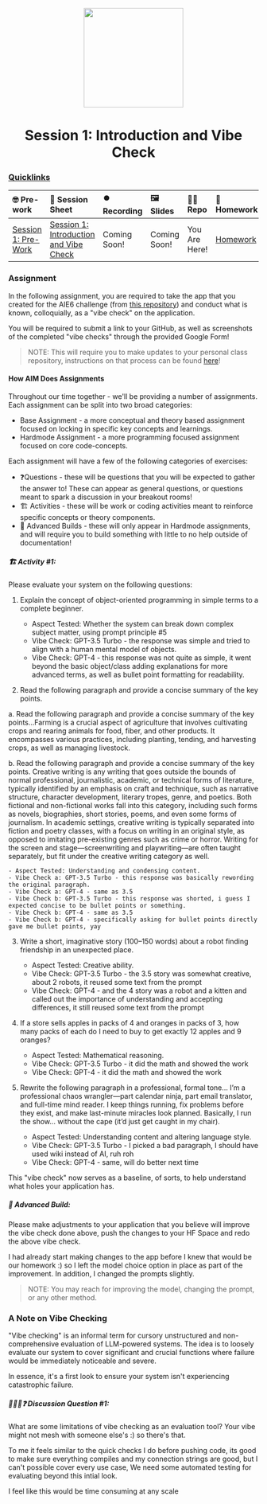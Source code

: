 <p align = "center" draggable=”false” ><img src="https://github.com/AI-Maker-Space/LLM-Dev-101/assets/37101144/d1343317-fa2f-41e1-8af1-1dbb18399719" 
     width="200px"
     height="auto"/>
</p>

<h1 align="center" id="heading">Session 1: Introduction and Vibe Check</h1>

### [Quicklinks](https://github.com/AI-Maker-Space/AIE6/tree/main/00_AIM_Quicklinks)

| 🤓 Pre-work | 📰 Session Sheet | ⏺️ Recording     | 🖼️ Slides        | 👨‍💻 Repo         | 📝 Homework      | 📁 Feedback       |
|:-----------------|:-----------------|:-----------------|:-----------------|:-----------------|:-----------------|:-----------------|
| [Session 1: Pre-Work](https://www.notion.so/Session-1-Introduction-and-Vibe-Check-1c8cd547af3d81b596bbdfb64cf4fd2f?pvs=4#1c8cd547af3d81fb96b4f625f3f8e3d6)| [Session 1: Introduction and Vibe Check](https://www.notion.so/Session-1-Introduction-and-Vibe-Check-1c8cd547af3d81b596bbdfb64cf4fd2f) | Coming Soon! | Coming Soon! | You Are Here! | [Homework](https://forms.gle/W59zjs5MQc7kbLUh9) | [AIE6 Feedback 4/1](https://forms.gle/EdzBz82yGqVYKfUw9)


### Assignment

In the following assignment, you are required to take the app that you created for the AIE6 challenge (from [this repository](https://github.com/AI-Maker-Space/Beyond-ChatGPT)) and conduct what is known, colloquially, as a "vibe check" on the application. 

You will be required to submit a link to your GitHub, as well as screenshots of the completed "vibe checks" through the provided Google Form!

> NOTE: This will require you to make updates to your personal class repository, instructions on that process can be found [here](https://github.com/AI-Maker-Space/AIE6/tree/main/00_Setting%20Up%20Git)!

#### How AIM Does Assignments
Throughout our time together - we'll be providing a number of assignments. Each assignment can be split into two broad categories:

- Base Assignment - a more conceptual and theory based assignment focused on locking in specific key concepts and learnings.
- Hardmode Assignment - a more programming focused assignment focused on core code-concepts.

Each assignment will have a few of the following categories of exercises:

- ❓Questions - these will be questions that you will be expected to gather the answer to! These can appear as general questions, or questions meant to spark a discussion in your breakout rooms!
- 🏗️ Activities - these will be work or coding activities meant to reinforce specific concepts or theory components.
- 🚧 Advanced Builds - these will only appear in Hardmode assignments, and will require you to build something with little to no help outside of documentation!

##### 🏗️ Activity #1:

Please evaluate your system on the following questions:

1. Explain the concept of object-oriented programming in simple terms to a complete beginner. 
    - Aspect Tested: Whether the system can break down complex subject matter, using prompt principle #5
    - Vibe Check: GPT-3.5 Turbo - the response was simple and tried to align with a human mental model of objects.
    - Vibe Check: GPT-4 - this response was not quite as simple, it went beyond the basic object/class adding explanations for more advanced terms, as well as bullet point formatting for readability.

2. Read the following paragraph and provide a concise summary of the key points.

a. Read the following paragraph and provide a concise summary of the key points...Farming is a crucial aspect of agriculture that involves cultivating crops and rearing animals for food, fiber, and other products. It encompasses various practices, including planting, tending, and harvesting crops, as well as managing livestock.

b. Read the following paragraph and provide a concise summary of the key points.
Creative writing is any writing that goes outside the bounds of normal professional, journalistic, academic, or technical forms of literature, typically identified by an emphasis on craft and technique, such as narrative structure, character development, literary tropes, genre, and poetics. Both fictional and non-fictional works fall into this category, including such forms as novels, biographies, short stories, poems, and even some forms of journalism. In academic settings, creative writing is typically separated into fiction and poetry classes, with a focus on writing in an original style, as opposed to imitating pre-existing genres such as crime or horror. Writing for the screen and stage—screenwriting and playwriting—are often taught separately, but fit under the creative writing category as well.

    - Aspect Tested: Understanding and condensing content.
    - Vibe Check a: GPT-3.5 Turbo - this response was basically rewording the original paragraph.
    - Vibe Check a: GPT-4 - same as 3.5
    - Vibe Check b: GPT-3.5 Turbo - this response was shorted, i guess I expected concise to be bullet points or something.
    - Vibe Check b: GPT-4 - same as 3.5
    - Vibe Check b: GPT-4 - specifically asking for bullet points directly gave me bullet points, yay
     
3. Write a short, imaginative story (100–150 words) about a robot finding friendship in an unexpected place.
    - Aspect Tested: Creative ability.
    - Vibe Check: GPT-3.5 Turbo - the 3.5 story was somewhat creative, about 2 robots, it reused some text from the prompt
    - Vibe Check: GPT-4 - and the 4 story was a robot and a kitten and called out the importance of understanding and accepting differences, it still reused some text from the prompt

4. If a store sells apples in packs of 4 and oranges in packs of 3, how many packs of each do I need to buy to get exactly 12 apples and 9 oranges?
    - Aspect Tested: Mathematical reasoning.
    - Vibe Check: GPT-3.5 Turbo - it did the math and showed the work
    - Vibe Check: GPT-4 - it did the math and showed the work

5. Rewrite the following paragraph in a professional, formal tone…
I’m a professional chaos wrangler—part calendar ninja, part email translator, and full-time mind reader. I keep things running, fix problems before they exist, and make last-minute miracles look planned. Basically, I run the show... without the cape (it’d just get caught in my chair).
    - Aspect Tested: Understanding content and altering language style.
    - Vibe Check: GPT-3.5 Turbo - I picked a bad paragraph, I should have used wiki instead of AI, ruh roh
    - Vibe Check: GPT-4 - same, will do better next time

This "vibe check" now serves as a baseline, of sorts, to help understand what holes your application has.

##### 🚧 Advanced Build: 

Please make adjustments to your application that you believe will improve the vibe check done above, push the changes to your HF Space and redo the above vibe check.

I had already start making changes to the app before I knew that would be our homework :) so I left the model choice option in place as part of the improvement.  In addition, I changed the prompts slightly.

> NOTE: You may reach for improving the model, changing the prompt, or any other method.


### A Note on Vibe Checking

"Vibe checking" is an informal term for cursory unstructured and non-comprehensive evaluation of LLM-powered systems. The idea is to loosely evaluate our system to cover significant and crucial functions where failure would be immediately noticeable and severe.

In essence, it's a first look to ensure your system isn't experiencing catastrophic failure.

##### 🧑‍🤝‍🧑❓ Discussion Question #1:

What are some limitations of vibe checking as an evaluation tool?
Your vibe might not mesh with someone else's :) so there's that.

To me it feels similar to the quick checks I do before pushing code, its good to make sure everything compiles and my connection strings are good, but I can't possible cover every use case,  We need some automated testing for evaluating beyond this intial look.

I feel like this would be time consuming at any scale
